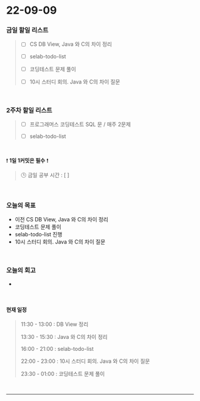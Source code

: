 # 22-09-09
 ### 금일 할일 리스트
> - [ ]  CS DB View, Java 와 C의 차이 정리
>
> - [ ]  selab-todo-list
>
> - [ ]  코딩테스트 문제 풀이
>
> - [ ]  10시 스터디 회의. Java 와 C의 차이 질문

<br/>

### 2주차 할일 리스트  

> - [ ]  프로그래머스 코딩테스트 SQL 문 / 매주 2문제  
>
> - [ ]  selab-todo-list

<br/>

❗ **1일 1커밋은 필수** ❗
> 🕒 금일 공부 시간 :  [  ]    
  
<br/>

### 오늘의 목표
- 이전 CS DB View, Java 와 C의 차이 정리
- 코딩테스트 문제 풀이
- selab-todo-list 진행
- 10시 스터디 회의. Java 와 C의 차이 질문

<br>

### 오늘의 회고
- 

<br>

#### 현재 일정  
> 11:30 - 13:00 : DB View 정리
>
> 13:30 - 15:30 : Java 와 C의 차이 정리
>
> 16:00 - 21:00 : selab-todo-list
>
> 22:00 - 23:00 : 10시 스터디 회의. Java 와 C의 차이 질문
>
> 23:30 - 01:00 : 코딩테스트 문제 풀이

<br/>

------------  